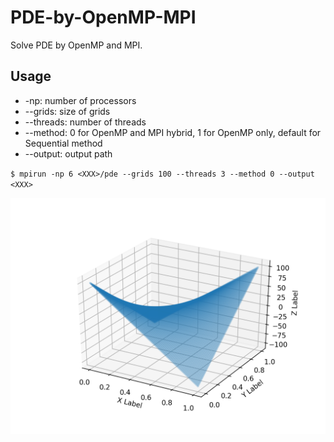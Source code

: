 # PDE-by-OpenMP-MPI

Solve PDE by OpenMP and MPI.

## Usage

* -np: number of processors
* --grids: size of grids
* --threads: number of threads
* --method: 0 for OpenMP and MPI hybrid, 1 for OpenMP only, default for Sequential method
* --output: output path

`$ mpirun -np 6 <XXX>/pde --grids 100 --threads 3 --method 0 --output <XXX>`

![img](fig.png)
